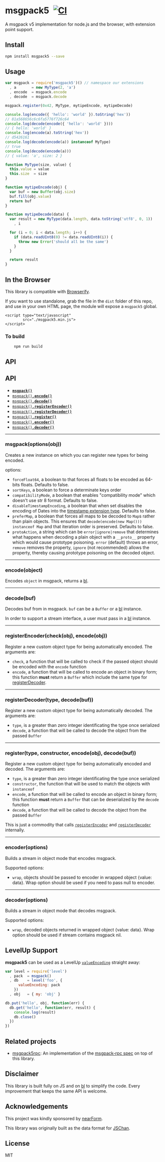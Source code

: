 msgpack5&nbsp;&nbsp;[![CI](https://github.com/mcollina/msgpack5/workflows/CI/badge.svg)](https://github.com/mcollina/msgpack5/actions?query=workflow%3ACI)
========

A msgpack v5 implementation for node.js and the browser, with extension point support.

Install
-------

```bash
npm install msgpack5 --save
```


Usage
-----

```js
var msgpack = require('msgpack5')() // namespace our extensions
  , a       = new MyType(2, 'a')
  , encode  = msgpack.encode
  , decode  = msgpack.decode

msgpack.register(0x42, MyType, mytipeEncode, mytipeDecode)

console.log(encode({ 'hello': 'world' }).toString('hex'))
// 81a568656c6c6fa5776f726c64
console.log(decode(encode({ 'hello': 'world' })))
// { hello: 'world' }
console.log(encode(a).toString('hex'))
// d5426161
console.log(decode(encode(a)) instanceof MyType)
// true
console.log(decode(encode(a)))
// { value: 'a', size: 2 }

function MyType(size, value) {
  this.value = value
  this.size  = size
}

function mytipeEncode(obj) {
  var buf = new Buffer(obj.size)
  buf.fill(obj.value)
  return buf
}

function mytipeDecode(data) {
  var result = new MyType(data.length, data.toString('utf8', 0, 1))
    , i

  for (i = 0; i < data.length; i++) {
    if (data.readUInt8(0) != data.readUInt8(i)) {
      throw new Error('should all be the same')
    }
  }

  return result
}
```

In the Browser
-----------

This library is compatible with [Browserify](http://npm.im/browserify).

If you want to use standalone, grab the file in the `dist` folder of
this repo, and use in your own HTML page, the module will expose a
`msgpack5` global.


```
<script type="text/javascript"
        src="./msgpack5.min.js">
</script>
```

### To build

```
	npm run build
```

API
---

<a name="api"></a>

## API

  * <a href="#msgpack"><code><b>msgpack()</b></code></a>
  * <a href="#encode"><code>msgpack().<b>encode()</b></code></a>
  * <a href="#decode"><code>msgpack().<b>decode()</b></code></a>
  * <a href="#registerEncoder"><code>msgpack().<b>registerEncoder()</b></code></a>
  * <a href="#registerDecoder"><code>msgpack().<b>registerDecoder()</b></code></a>
  * <a href="#register"><code>msgpack().<b>register()</b></code></a>
  * <a href="#encoder"><code>msgpack().<b>encoder()</b></code></a>
  * <a href="#decoder"><code>msgpack().<b>decoder()</b></code></a>

-------------------------------------------------------
<a name="msgpack"></a>

### msgpack(options(obj))

Creates a new instance on which you can register new types for being
encoded.

options:

- `forceFloat64`, a boolean to that forces all floats to be encoded as 64-bits floats. Defaults to false.
- `sortKeys`, a boolean to force a determinate keys order
- `compatibilityMode`, a boolean that enables "compatibility mode" which doesn't use str 8 format. Defaults to false.
- `disableTimestampEncoding`, a boolean that when set disables the encoding of Dates into the [timestamp extension type](https://github.com/msgpack/msgpack/blob/master/spec.md#timestamp-extension-type). Defaults to false.
- `preferMap`, a boolean that forces all maps to be decoded to `Map`s rather than plain objects. This ensures that `decode(encode(new Map())) instanceof Map` and that iteration order is preserved. Defaults to false.
- `protoAction`, a string which can be `error|ignore|remove` that determines what happens when decoding a plain object with a `__proto__` property which would cause prototype poisoning. `error` (default) throws an error, `remove` removes the property, `ignore` (not recommended) allows the property, thereby causing prototype poisoning on the decoded object.

-------------------------------------------------------
<a name="encode"></a>

### encode(object)

Encodes `object` in msgpack, returns a [bl](http://npm.im/bl).

-------------------------------------------------------
<a name="decode"></a>

### decode(buf)

Decodes buf from in msgpack. `buf` can be a `Buffer` or a [bl](http://npm.im/bl) instance.

In order to support a stream interface, a user must pass in a [bl](http://npm.im/bl) instance.

-------------------------------------------------------
<a name="registerEncoder"></a>

### registerEncoder(check(obj), encode(obj))

Register a new custom object type for being automatically encoded.
The arguments are:

- `check`, a function that will be called to check if the passed
  object should be encoded with the `encode` function
- `encode`, a function that will be called to encode an object in binary
  form; this function __must__ return a `Buffer` which include the same type
  for [registerDecoder](#registerDecoder).

-------------------------------------------------------
<a name="registerDecoder"></a>

### registerDecoder(type, decode(buf))

Register a new custom object type for being automatically decoded.
The arguments are:

- `type`, is a greater than zero integer identificating the type once serialized
- `decode`, a function that will be called to decode the object from
  the passed `Buffer`


-------------------------------------------------------
<a name="register"></a>

### register(type, constructor, encode(obj), decode(buf))

Register a new custom object type for being automatically encoded and
decoded. The arguments are:

- `type`, is a greater than zero integer identificating the type once serialized
- `constructor`, the function that will be used to match the objects
  with `instanceof`
- `encode`, a function that will be called to encode an object in binary
  form; this function __must__ return a `Buffer` that can be
  deserialized by the `decode` function
- `decode`, a function that will be called to decode the object from
  the passed `Buffer`

This is just a commodity that calls
[`registerEncoder`](#registerEncoder) and
[`registerDecoder`](#registerDecoder) internally.

-------------------------------------------------------
<a name="encoder"></a>

### encoder(options)

Builds a stream in object mode that encodes msgpack.

Supported options:
* `wrap`, objects should be passed to encoder in wrapped object {value: data}. Wrap option should be used if you need to pass null to encoder.


-------------------------------------------------------
<a name="decoder"></a>

### decoder(options)

Builds a stream in object mode that decodes msgpack.

Supported options:
* `wrap`, decoded objects returned in wrapped object {value: data}. Wrap option should be used if stream contains msgpack nil.


LevelUp Support
---------------

__msgpack5__ can be used as a LevelUp
[`valueEncoding`](https://github.com/rvagg/node-levelup#leveluplocation-options-callback) straight away:

```js
var level = require('level')
  , pack  = msgpack()
  , db    = level('foo', {
      valueEncoding: pack
    })
  , obj   = { my: 'obj' }

db.put('hello', obj, function(err) {
  db.get('hello', function(err, result) {
    console.log(result)
    db.close()
  })
})

```

Related projects
----------------

- [msgpack5rpc](http://npmjs.com/package/msgpack5rpc): An implementation of the
  [msgpack-rpc spec](https://github.com/msgpack-rpc/msgpack-rpc/blob/master/spec.md)
  on top of this library.

Disclaimer
----------

This library is built fully on JS and on [bl](http://npm.im/bl) to
simplify the code. Every improvement that keeps the same API is welcome.

Acknowledgements
----------------

This project was kindly sponsored by [nearForm](http://nearform.com).


This library was originally built as the data format for
[JSChan](http://npm.im/jschan).

License
-------

MIT

